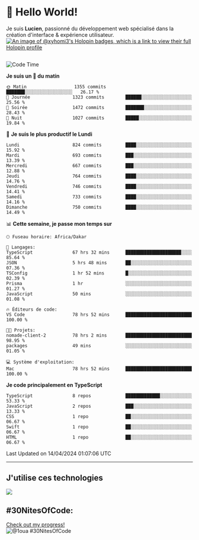 # 👋 Hello World!

Je suis **Lucien**, passionné du développement web spécialisé dans la création d'interface & expérience utilisateur.
[![An image of @xyhomi3's Holopin badges, which is a link to view their full Holopin profile](https://holopin.me/xyhomi3)](https://holopin.io/@xyhomi3)

##

<!--START_SECTION:waka-->
![Code Time](http://img.shields.io/badge/Code%20Time-935%20hrs%209%20mins-blue)

**Je suis un 🐤 du matin** 

```text
🌞 Matin                  1355 commits        ███████░░░░░░░░░░░░░░░░░░   26.17 % 
🌆 Journée                1323 commits        ██████░░░░░░░░░░░░░░░░░░░   25.56 % 
🌃 Soirée                 1472 commits        ███████░░░░░░░░░░░░░░░░░░   28.43 % 
🌙 Nuit                   1027 commits        █████░░░░░░░░░░░░░░░░░░░░   19.84 % 
```
📅 **Je suis le plus productif le Lundi** 

```text
Lundi                    824 commits         ████░░░░░░░░░░░░░░░░░░░░░   15.92 % 
Mardi                    693 commits         ███░░░░░░░░░░░░░░░░░░░░░░   13.39 % 
Mercredi                 667 commits         ███░░░░░░░░░░░░░░░░░░░░░░   12.88 % 
Jeudi                    764 commits         ████░░░░░░░░░░░░░░░░░░░░░   14.76 % 
Vendredi                 746 commits         ████░░░░░░░░░░░░░░░░░░░░░   14.41 % 
Samedi                   733 commits         ████░░░░░░░░░░░░░░░░░░░░░   14.16 % 
Dimanche                 750 commits         ████░░░░░░░░░░░░░░░░░░░░░   14.49 % 
```


📊 **Cette semaine, je passe mon temps sur** 

```text
🕑︎ Fuseau horaire: Africa/Dakar

💬 Langages: 
TypeScript               67 hrs 32 mins      █████████████████████░░░░   85.64 % 
JSON                     5 hrs 48 mins       ██░░░░░░░░░░░░░░░░░░░░░░░   07.36 % 
TSConfig                 1 hr 52 mins        █░░░░░░░░░░░░░░░░░░░░░░░░   02.39 % 
Prisma                   1 hr                ░░░░░░░░░░░░░░░░░░░░░░░░░   01.27 % 
JavaScript               50 mins             ░░░░░░░░░░░░░░░░░░░░░░░░░   01.08 % 

🔥 Éditeurs de code: 
VS Code                  78 hrs 52 mins      █████████████████████████   100.00 % 

🐱‍💻 Projets: 
nomade-client-2          78 hrs 2 mins       █████████████████████████   98.95 % 
packages                 49 mins             ░░░░░░░░░░░░░░░░░░░░░░░░░   01.05 % 

💻 Système d'exploitation: 
Mac                      78 hrs 52 mins      █████████████████████████   100.00 % 
```

**Je code principalement en TypeScript** 

```text
TypeScript               8 repos             █████████████░░░░░░░░░░░░   53.33 % 
JavaScript               2 repos             ███░░░░░░░░░░░░░░░░░░░░░░   13.33 % 
CSS                      1 repo              ██░░░░░░░░░░░░░░░░░░░░░░░   06.67 % 
Swift                    1 repo              ██░░░░░░░░░░░░░░░░░░░░░░░   06.67 % 
HTML                     1 repo              ██░░░░░░░░░░░░░░░░░░░░░░░   06.67 % 
```




 Last Updated on 14/04/2024 01:07:06 UTC
<!--END_SECTION:waka-->
---

## J'utilise ces technologies

<p align="left">
  <a href="https://skillicons.dev">
    <img src="https://skillicons.dev/icons?i=ts,js,md,scss,tailwind,react,redux,docker,express,astro,vite,nextjs,vercel,figma,ableton" />
  </a>
</p>

## #30NitesOfCode:
  [Check out my progress!](https://www.codedex.io/@1oua/30-nites-of-code)  
  ![@1oua #30NitesOfCode](https://www.codedex.io/api/petStatus?user=1oua)
